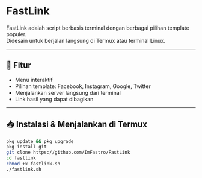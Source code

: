 # FastLink

FastLink adalah script berbasis terminal dengan berbagai pilihan template populer.  
Didesain untuk berjalan langsung di Termux atau terminal Linux.

---

## 🚀 Fitur
- Menu interaktif
- Pilihan template: Facebook, Instagram, Google, Twitter
- Menjalankan server langsung dari terminal
- Link hasil yang dapat dibagikan

---

## 📥 Instalasi & Menjalankan di Termux
```bash
pkg update && pkg upgrade
pkg install git
git clone https://github.com/ImFastro/FastLink
cd fastlink
chmod +x fastlink.sh
./fastlink.sh

